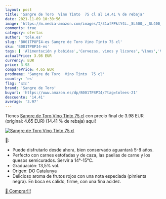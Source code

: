 ```yaml
---
layout: post
title: 'Sangre de Toro  Vino Tinto  75 cl al 14.41 % de rebaja'
date: 2021-11-09 10:30:56
image: 'https://m.media-amazon.com/images/I/31afFPktY4L._SL500_._SL400_.jpg'
comments: true
category: ofertas
author: 'tole.es'
slug: 'B001TP8PI4-es Sangre de Toro Vino Tinto 75 cl'
sku: 'B001TP8PI4-es'
tags: [ 'Alimentación y bebidas','Cervezas, vinos y licores','Vinos','Vinos tintos','sangre de toro','tinto','vino', ]
actualPrice: 3.98 EUR
currency: EUR
price: 3.98
comparePrice: 4.65 EUR
prodname: 'Sangre de Toro  Vino Tinto  75 cl'
country: 'es'
flag: '🇪🇸'
brand: 'Sangre de Toro'
buyurl: 'https://www.amazon.es/dp/B001TP8PI4/?tag=tolees-21'
descuento: '14.41'
average: '3.97'
---
```


Tienes [Sangre de Toro  Vino Tinto  75 cl](https://www.amazon.es/dp/B001TP8PI4/?tag=tolees-21) con precio final de  3.98 EUR (original: 4.65 EUR) (14.41 %  de rebaja) aqui!

[![Sangre de Toro  Vino Tinto  75 cl](https://m.media-amazon.com/images/I/31afFPktY4L._SL500_._SL400_.jpg)](https://www.amazon.es/dp/B001TP8PI4/?tag=tolees-21)

🔎:

- Puede disfrutarlo desde ahora, bien conservado aguantará 5-8 años.
- Perfecto con carnes estofadas y de caza, las paellas de carne y los quesos semicurados. Servir a 14°-15°C.
- Graduación: 13,5% vol.
- Origen: DO Catalunya
- Delicioso aroma de frutos rojos con una nota especiada (pimienta negra). En boca es cálido, firme, con una fina acidez.

[🛒 Comprar!!!](https://www.amazon.es/dp/B001TP8PI4/?tag=tolees-21)
